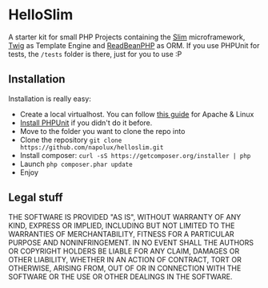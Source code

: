 HelloSlim
=========

A starter kit for small PHP Projects containing the [Slim](http://www.slimframework.com/) microframework, [Twig](http://twig.sensiolabs.org/) as Template Engine and [ReadBeanPHP](http://redbeanphp.com/) as ORM.
If you use PHPUnit for tests, the ```/tests``` folder is there, just for you to use :P

Installation
------------
Installation is really easy:

* Create a local virtualhost. You can follow [this guide](https://www.digitalocean.com/community/articles/how-to-set-up-apache-virtual-hosts-on-ubuntu-12-04-lts) for Apache & Linux
* [Install PHPUnit](http://phpunit.de/manual/current/en/installation.html) if you didn't do it before.
* Move to the folder you want to clone the repo into
* Clone the repository ```git clone https://github.com/napolux/helloslim.git```
* Install composer: ```curl -sS https://getcomposer.org/installer | php```
* Launch ```php composer.phar update```
* Enjoy

Legal stuff
-----------
THE SOFTWARE IS PROVIDED "AS IS", WITHOUT WARRANTY OF ANY KIND, EXPRESS OR
IMPLIED, INCLUDING BUT NOT LIMITED TO THE WARRANTIES OF MERCHANTABILITY,
FITNESS FOR A PARTICULAR PURPOSE AND NONINFRINGEMENT. IN NO EVENT SHALL THE
AUTHORS OR COPYRIGHT HOLDERS BE LIABLE FOR ANY CLAIM, DAMAGES OR OTHER
LIABILITY, WHETHER IN AN ACTION OF CONTRACT, TORT OR OTHERWISE, ARISING FROM,
OUT OF OR IN CONNECTION WITH THE SOFTWARE OR THE USE OR OTHER DEALINGS IN THE
SOFTWARE.